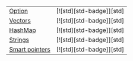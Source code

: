 |  |  |
|---|---|
| [Option][ex-option] | [![std][std-badge]][std] |
| [Vectors][ex-vectors] | [![std][std-badge]][std] |
| [HashMap][ex-hashmaps] | [![std][std-badge]][std] |
| [Strings][ex-strings] | [![std][std-badge]][std] |
| [Smart pointers][ex-smart-pointers] | [![std][std-badge]][std] |

[ex-option]: option.md
[ex-vectors]: vectors.md
[ex-hashmaps]: hashmaps.md
[ex-strings]: strings.md
[ex-smart-pointers]: smart_pointers.md
